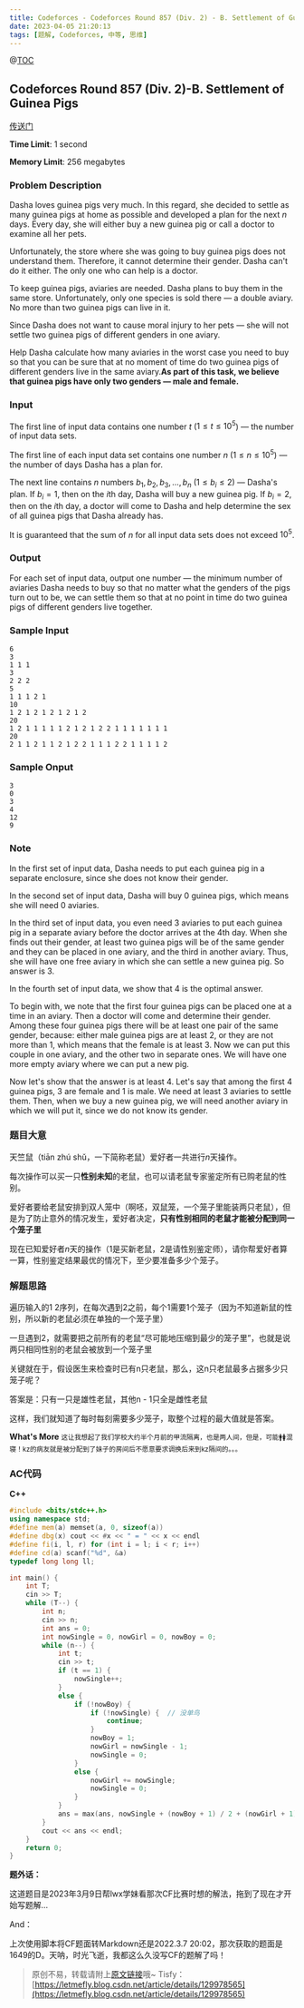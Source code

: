 ```yaml
---
title: Codeforces - Codeforces Round 857 (Div. 2) - B. Settlement of Guinea Pigs
date: 2023-04-05 21:20:13
tags: [题解, Codeforces, 中等, 思维]
---
```



@[TOC](目录)

## Codeforces Round 857 (Div. 2)-B. Settlement of Guinea Pigs

<a href="https://codeforces.com/contest/1802/problem/B">传送门</a>

**Time Limit**: 1 second

**Memory Limit**: 256 megabytes

### Problem Description

Dasha loves guinea pigs very much. In this regard, she decided to settle as many guinea pigs at home as possible and developed a plan for the next $n$ days. Every day, she will either buy a new guinea pig or call a doctor to examine all her pets.

Unfortunately, the store where she was going to buy guinea pigs does not understand them. Therefore, it cannot determine their gender. Dasha can't do it either. The only one who can help is a doctor. 

To keep guinea pigs, aviaries are needed. Dasha plans to buy them in the same store. Unfortunately, only one species is sold there — a double aviary. No more than two guinea pigs can live in it.

Since Dasha does not want to cause moral injury to her pets — she will not settle two guinea pigs of different genders in one aviary.

Help Dasha calculate how many aviaries in the worst case you need to buy so that you can be sure that at no moment of time do two guinea pigs of different genders live in the same aviary.**As part of this task, we believe that guinea pigs have only two genders — male and female.**

### Input

The first line of input data contains one number $t$ ($1 \leqslant t \leqslant 10^5$) — the number of input data sets.

The first line of each input data set contains one number $n$ ($1 \leqslant n \leqslant 10^5$) — the number of days Dasha has a plan for.

The next line contains $n$ numbers $b_1, b_2, b_3, \ldots, b_n$ ($1 \leqslant b_i \leqslant 2$) — Dasha's plan. If $b_i = 1$, then on the $i$th day, Dasha will buy a new guinea pig. If $b_i = 2$, then on the $i$th day, a doctor will come to Dasha and help determine the sex of all guinea pigs that Dasha already has.

It is guaranteed that the sum of $n$ for all input data sets does not exceed $10^5$.

### Output

For each set of input data, output one number — the minimum number of aviaries Dasha needs to buy so that no matter what the genders of the pigs turn out to be, we can settle them so that at no point in time do two guinea pigs of different genders live together.

### Sample Input

```
6
3
1 1 1
3
2 2 2
5
1 1 1 2 1
10
1 2 1 2 1 2 1 2 1 2
20
1 2 1 1 1 1 1 2 1 2 1 2 2 1 1 1 1 1 1 1
20
2 1 1 2 1 1 2 1 2 2 1 1 1 2 2 1 1 1 1 2
```

### Sample Onput

```
3
0
3
4
12
9
```

### Note

In the first set of input data, Dasha needs to put each guinea pig in a separate enclosure, since she does not know their gender.

In the second set of input data, Dasha will buy $0$ guinea pigs, which means she will need $0$ aviaries.

In the third set of input data, you even need $3$ aviaries to put each guinea pig in a separate aviary before the doctor arrives at the $4$th day. When she finds out their gender, at least two guinea pigs will be of the same gender and they can be placed in one aviary, and the third in another aviary. Thus, she will have one free aviary in which she can settle a new guinea pig. So answer is $3$.

In the fourth set of input data, we show that $4$ is the optimal answer. 

To begin with, we note that the first four guinea pigs can be placed one at a time in an aviary. Then a doctor will come and determine their gender. Among these four guinea pigs there will be at least one pair of the same gender, because: either male guinea pigs are at least $2$, or they are not more than $1$, which means that the female is at least $3$. Now we can put this couple in one aviary, and the other two in separate ones. We will have one more empty aviary where we can put a new pig.

Now let's show that the answer is at least $4$. Let's say that among the first $4$ guinea pigs, $3$ are female and $1$ is male. We need at least $3$ aviaries to settle them. Then, when we buy a new guinea pig, we will need another aviary in which we will put it, since we do not know its gender.

### 题目大意

天竺鼠（tiān zhú shǔ，一下简称老鼠）爱好者一共进行$n$天操作。

每次操作可以买一只**性别未知**的老鼠，也可以请老鼠专家鉴定所有已购老鼠的性别。

爱好者要给老鼠安排到双人笼中（啊呸，双鼠笼，一个笼子里能装两只老鼠），但是为了防止意外的情况发生，爱好者决定，**只有性别相同的老鼠才能被分配到同一个笼子里**

现在已知爱好者$n$天的操作（1是买新老鼠，2是请性别鉴定师），请你帮爱好者算一算，性别鉴定结果最优的情况下，至少要准备多少个笼子。

### 解题思路

遍历输入的1 2序列，在每次遇到2之前，每个1需要1个笼子（因为不知道新鼠的性别，所以新的老鼠必须在单独的一个笼子里）

一旦遇到2，就需要把之前所有的老鼠“尽可能地压缩到最少的笼子里”，也就是说两只相同性别的老鼠会被放到一个笼子里

关键就在于，假设医生来检查时已有n只老鼠，那么，这n只老鼠最多占据多少只笼子呢？

答案是：只有一只是雄性老鼠，其他n - 1只全是雌性老鼠

这样，我们就知道了每时每刻需要多少笼子，取整个过程的最大值就是答案。

**What's More** <small>这让我想起了我们学校大约半个月前的甲流隔离，也是两人间，但是，可能🚹🚺混寝！kz的病友就是被分配到了妹子的房间后不愿意要求调换后来到kz隔间的。。。</small>

### AC代码

**C++**

```cpp
#include <bits/stdc++.h>
using namespace std;
#define mem(a) memset(a, 0, sizeof(a))
#define dbg(x) cout << #x << " = " << x << endl
#define fi(i, l, r) for (int i = l; i < r; i++)
#define cd(a) scanf("%d", &a)
typedef long long ll;

int main() {
    int T;
    cin >> T;
    while (T--) {
        int n;
        cin >> n;
        int ans = 0;
        int nowSingle = 0, nowGirl = 0, nowBoy = 0;
        while (n--) {
            int t;
            cin >> t;
            if (t == 1) {
                nowSingle++;
            }
            else {
                if (!nowBoy) {
                    if (!nowSingle) {  // 没单鸟
                        continue;
                    }
                    nowBoy = 1;
                    nowGirl = nowSingle - 1;
                    nowSingle = 0;
                }
                else {
                    nowGirl += nowSingle;
                    nowSingle = 0;
                }
            }
            ans = max(ans, nowSingle + (nowBoy + 1) / 2 + (nowGirl + 1) / 2);
        }
        cout << ans << endl;
    }
    return 0;
}
```

**题外话：**

这道题目是2023年3月9日帮lwx学妹看那次CF比赛时想的解法，拖到了现在才开始写题解...

And：

上次使用脚本将CF题面转Markdown还是2022.3.7 20:02，那次获取的题面是1649的D。天呐，时光飞逝，我都这么久没写CF的题解了吗！

> 原创不易，转载请附上[原文链接](https://leetcode.letmefly.xyz/2023/04/05/Codeforces%20-%20Codeforces%20Round%20857%20(Div.%202)%20-%20B.%20Settlement%20of%20Guinea%20Pigs/)哦~
> Tisfy：[https://letmefly.blog.csdn.net/article/details/129978565](https://letmefly.blog.csdn.net/article/details/129978565)